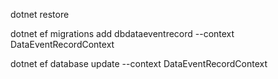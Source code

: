 ﻿dotnet restore

dotnet ef migrations add dbdataeventrecord --context DataEventRecordContext

dotnet ef database update --context DataEventRecordContext

